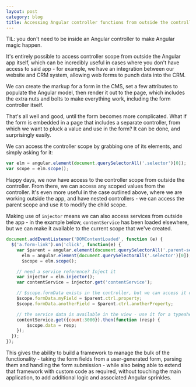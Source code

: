 ```yaml
---
layout: post
category: blog
title: Accessing Angular controller functions from outside the controller
---
```


TIL: you don't need to be inside an Angular controller to make Angular magic happen.

It's entirely possible to access controller scope from outside the Angular app itself, which can be incredibly useful in cases where you don't have access to said app - for example, we have an integration between our website and CRM system, allowing web forms to punch data into the CRM.

We can create the markup for a form in the CMS, set a few attributes to populate the Angular model, then render it out to the page, which includes the extra nuts and bolts to make everything work, including the form controller itself.

That's all well and good, until the form becomes more complicated. What if the form is embedded in a page that includes a separate controller, from which we want to pluck a value and use in the form? It can be done, and surprisingly easily.

We can access the controller scope by grabbing one of its elements, and simply asking for it:

````js
var elm = angular.element(document.querySelectorAll('.selector')[0]);
var scope = elm.scope();
````

Happy days, we now have access to the controller scope from outside the controller. From there, we can access any scoped values from the controller. It's even more useful in the case outlined above, where we are working outside the app, and have nested controllers - we can access the parent scope and use it to modify the child scope.

Making use of `injector` means we can also access services from outside the app - in the example below, `contentService` has been loaded elsewhere, but we can make it available to the current scope that we've created.

````js
document.addEventListener('DOMContentLoaded', function (e) {
  $('a.form-link').on('click', function(e) {
    var $parent = angular.element(document.querySelectorAll('.parent-selector')[0]).scope(),
      elm = angular.element(document.querySelectorAll('.selector')[0]),
      $scope = elm.scope();

    // need a service reference? Inject it
    var injector = elm.injector();
    var contentService = injector.get('contentService');

    // $scope.formData exists in the controller, but we can access it outside
    $scope.formData.myField = $parent.ctrl.property;
    $scope.formData.anotherField = $parent.ctrl.anotherProperty;

    // the service data is available in the view - use it for a typeahead source, for example
    contentService.get({count:3000}).then(function (resp) {
        $scope.data = resp;
    });
  });
});
````

This gives the ability to build a framework to manage the bulk of the functionality - taking the form fields from a user-generated form, parsing them and handling the form submission - while also being able to extend that framework with custom code as required, without touching the main application, to add additional logic and associated Angular sprinkles.
